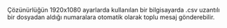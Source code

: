 Çözünürlüğün 1920x1080 ayarlarda kullanılan bir bilgisayarda  .csv uzantılı bir dosyadan  aldığı numaralara otomatik olarak toplu mesaj gönderebilir.